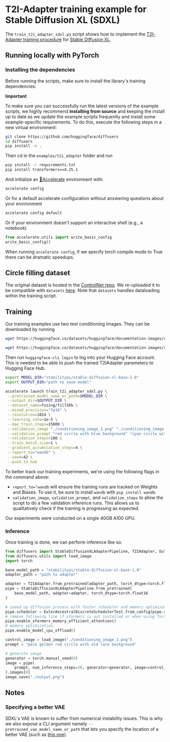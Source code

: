 # T2I-Adapter training example for Stable Diffusion XL (SDXL)

The `train_t2i_adapter_sdxl.py` script shows how to implement the [T2I-Adapter training procedure](https://hf.co/papers/2302.08453) for [Stable Diffusion XL](https://huggingface.co/papers/2307.01952).

## Running locally with PyTorch

### Installing the dependencies

Before running the scripts, make sure to install the library's training dependencies:

**Important**

To make sure you can successfully run the latest versions of the example scripts, we highly recommend **installing from source** and keeping the install up to date as we update the example scripts frequently and install some example-specific requirements. To do this, execute the following steps in a new virtual environment:

```bash
git clone https://github.com/huggingface/diffusers
cd diffusers
pip install -e .
```

Then cd in the `examples/t2i_adapter` folder and run
```bash
pip install -r requirements.txt
pip install transformers==4.25.1
```

And initialize an [🤗Accelerate](https://github.com/huggingface/accelerate/) environment with:

```bash
accelerate config
```

Or for a default accelerate configuration without answering questions about your environment

```bash
accelerate config default
```

Or if your environment doesn't support an interactive shell (e.g., a notebook)

```python
from accelerate.utils import write_basic_config
write_basic_config()
```

When running `accelerate config`, if we specify torch compile mode to True there can be dramatic speedups.

## Circle filling dataset

The original dataset is hosted in the [ControlNet repo](https://huggingface.co/lllyasviel/ControlNet/blob/main/training/fill50k.zip). We re-uploaded it to be compatible with `datasets` [here](https://huggingface.co/datasets/fusing/fill50k). Note that `datasets` handles dataloading within the training script.

## Training

Our training examples use two test conditioning images. They can be downloaded by running

```sh
wget https://huggingface.co/datasets/huggingface/documentation-images/resolve/main/diffusers/controlnet_training/conditioning_image_1.png

wget https://huggingface.co/datasets/huggingface/documentation-images/resolve/main/diffusers/controlnet_training/conditioning_image_2.png
```

Then run `huggingface-cli login` to log into your Hugging Face account. This is needed to be able to push the trained T2IAdapter parameters to Hugging Face Hub.

```bash
export MODEL_DIR="stabilityai/stable-diffusion-xl-base-1.0"
export OUTPUT_DIR="path to save model"

accelerate launch train_t2i_adapter_sdxl.py \
 --pretrained_model_name_or_path=$MODEL_DIR \
 --output_dir=$OUTPUT_DIR \
 --dataset_name=fusing/fill50k \
 --mixed_precision="fp16" \
 --resolution=1024 \
 --learning_rate=1e-5 \
 --max_train_steps=15000 \
 --validation_image "./conditioning_image_1.png" "./conditioning_image_2.png" \
 --validation_prompt "red circle with blue background" "cyan circle with brown floral background" \
 --validation_steps=100 \
 --train_batch_size=1 \
 --gradient_accumulation_steps=4 \
 --report_to="wandb" \
 --seed=42 \
 --push_to_hub
```

To better track our training experiments, we're using the following flags in the command above:

* `report_to="wandb` will ensure the training runs are tracked on Weights and Biases. To use it, be sure to install `wandb` with `pip install wandb`.
* `validation_image`, `validation_prompt`, and `validation_steps` to allow the script to do a few validation inference runs. This allows us to qualitatively check if the training is progressing as expected.

Our experiments were conducted on a single 40GB A100 GPU.

### Inference

Once training is done, we can perform inference like so:

```python
from diffusers import StableDiffusionXLAdapterPipeline, T2IAdapter, EulerAncestralDiscreteSchedulerTest
from diffusers.utils import load_image
import torch

base_model_path = "stabilityai/stable-diffusion-xl-base-1.0"
adapter_path = "path to adapter"

adapter = T2IAdapter.from_pretrained(adapter_path, torch_dtype=torch.float16)
pipe = StableDiffusionXLAdapterPipeline.from_pretrained(
    base_model_path, adapter=adapter, torch_dtype=torch.float16
)

# speed up diffusion process with faster scheduler and memory optimization
pipe.scheduler = EulerAncestralDiscreteSchedulerTest.from_config(pipe.scheduler.config)
# remove following line if xformers is not installed or when using Torch 2.0.
pipe.enable_xformers_memory_efficient_attention()
# memory optimization.
pipe.enable_model_cpu_offload()

control_image = load_image("./conditioning_image_1.png")
prompt = "pale golden rod circle with old lace background"

# generate image
generator = torch.manual_seed(0)
image = pipe(
    prompt, num_inference_steps=20, generator=generator, image=control_image
).images[0]
image.save("./output.png")
```

## Notes

### Specifying a better VAE

SDXL's VAE is known to suffer from numerical instability issues. This is why we also expose a CLI argument namely `--pretrained_vae_model_name_or_path` that lets you specify the location of a better VAE (such as [this one](https://huggingface.co/madebyollin/sdxl-vae-fp16-fix)).
